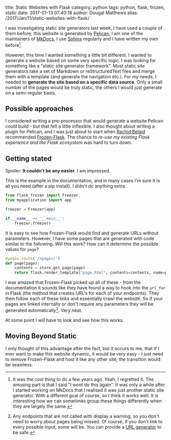 title: Static Websites with Flask
category: python
tags: python, flask, frozen, static
date: 2017-01-13 07:40:18
author: Dougal Matthews
alias: /2017/Jan/11/static-websites-with-flask/

I was investigating static site generators last week, I have used a couple of
them before; this website is generated by [Pelican], I am one of the
maintainers of [MkDocs], I use [Sphinx] regularly and I have written my own
before[^1].

However, this time I wanted something a little bit different. I wanted to
generate a website based on some very specific logic. I was looking for
something like a "static site generator framework". Most static site generators
take a set of Markdown or reStructuredText files and merge them with a template
(and generate the navigation etc.). For my needs, I needed to **generate the
site based on a specific data source**. Only a small number of the pages would
be truly static, the others I would just generate on a semi-regular basis.

## Possible approaches

I considered writing a pre-processor that would generate a website Pelican
could build - but that felt a little inflexible. I also thought about writing a
plugin for Pelican, and I was just about to start when [Rachid Belaid]
recommended [Frozen-Flask]. The chance to *re-use my existing Flask experience
and the Flask ecosystem* was hard to turn down.

## Getting stated

Spoiler: **It couldn't be any easier.** I am impressed.

This is the example in the documentation, and in many cases I'm sure it is all
you need (after a pip install). I didn't do anything extra.

```python
from flask_frozen import Freezer
from myapplication import app

freezer = Freezer(app)

if __name__ == '__main__':
    freezer.freeze()
```

It is easy to see how Frozen-Flask would find and generate URLs without
parameters. However, I have some pages that are generated with code similar
to the following. Will this work? How can it determine the possible values
for `page`?

```python
@pages.route('/<page>/')
def page(page):
    contents = store.get_page(page)
    return flask.render_template("page.html", contents=contents, name=page)
```

I was amazed that Frozen-Flask picked up all of these - from the documentation
it sounds like they have found a way to hook into the `url_for` in Flask (the
method that creates URL's for each of your endpoints). They then follow each of
these links and essentially crawl the website. So if your pages are linked
internally or don't require any parameters they will be generated
automatically[^2]. Very neat.

At some point I will have to look and see how this works.


## Moving Beyond Static

I only thought of this advantage after the fact, but it occurs to me, that if
I ever want to make this website dynamic, it would be very easy - I just need
to remove Frozen-Flask and host it like any other site, the transition would
be seamless.

[^1]: It was the cool thing to do a few years ago. Yeah, I regretted it. The
  amusing part is that I said "I wont do this again". It was only a while
  after I started working on MkDocs that I realised it was just another static
  site generator. With a different goal of course, so I think it works well. It
  is interesting how we can sometimes group these things differently when they
  are largely the same.
[^2]: Any endpoints that are not called with display a warning, so you don't
  need to worry about pages being missed. Of course, if you don't link to
  every possible input, some will be. You can provide a
  [URL generator](http://pythonhosted.org/Frozen-Flask/#url-generators) to be
  safe.

[Frozen-Flask]: http://pythonhosted.org/Frozen-Flask/
[MkDocs]: http://www.mkdocs.org/
[Pelican]: http://docs.getpelican.com/en/stable/
[Rachid Belaid]: https://twitter.com/rachbelaid/status/815100755359109125
[Sphinx]: http://www.sphinx-doc.org/

